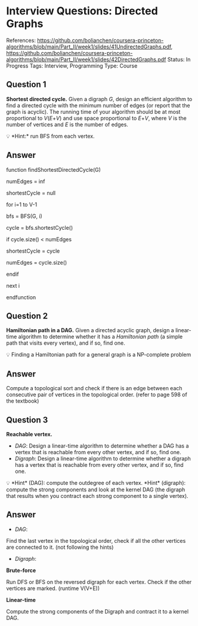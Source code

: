 # Interview Questions: Directed Graphs

References: https://github.com/bolianchen/coursera-princeton-algorithms/blob/main/Part_II/week1/slides/41UndirectedGraphs.pdf, https://github.com/bolianchen/coursera-princeton-algorithms/blob/main/Part_II/week1/slides/42DirectedGraphs.pdf
Status: In Progress
Tags: Interview, Programming
Type: Course

## ****Question 1****

**Shortest directed cycle.** Given a digraph *G*, design an efficient algorithm to find a directed cycle with the minimum number of edges (or report that the graph is acyclic). The running time of your algorithm should be at most proportional to *V*(*E*+*V*) and use space proportional to *E*+*V*, where *V* is the number of vertices and *E* is the number of edges.

<aside>
💡 *Hint:* run BFS from each vertex.

</aside>

## Answer

function findShortestDirectedCycle(G)

numEdges = inf

shortestCycle = null

for i=1 to V-1

bfs = BFS(G, i)

cycle = bfs.shortestCycle()

if cycle.size() < numEdges

shortestCycle = cycle

numEdges = cycle.size()

endif

next i

endfunction

## ****Question 2****

**Hamiltonian path in a DAG.** Given a directed acyclic graph, design a linear-time algorithm to determine whether it has a *Hamiltonian path* (a simple path that visits every vertex), and if so, find one.

<aside>
💡 Finding a Hamiltonian path for a general graph is a NP-complete problem

</aside>

## Answer

Compute a topological sort and check if there is an edge between each consecutive pair of vertices in the topological order. (refer to page 598 of the textbook)

## ****Question 3****

**Reachable vertex.**

- *DAG*: Design a linear-time algorithm to determine whether a DAG has a vertex that is reachable from every other vertex, and if so, find one.
- *Digraph*: Design a linear-time algorithm to determine whether a digraph has a vertex that is reachable from every other vertex, and if so, find one.

<aside>
💡 *Hint* (DAG): compute the outdegree of each vertex. 
*Hint* (digraph): compute the strong components and look at the kernel DAG (the digraph that results when you contract each strong component to a single vertex).

</aside>

## Answer

- *DAG*:

Find the last vertex in the topological order, check if all the other vertices are connected to it. (not following the hints)

- *Digraph*:

**Brute-force**

Run DFS or BFS on the reversed digraph for each vertex. Check if the other vertices are marked. (runtime V(V+E))

**Linear-time**

Compute the strong components of the Digraph and contract it to a kernel DAG.